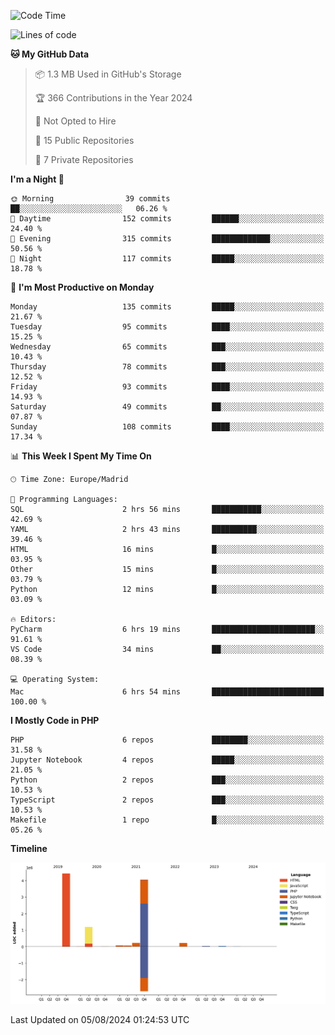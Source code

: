 <!--START_SECTION:waka-->
![Code Time](http://img.shields.io/badge/Code%20Time-283%20hrs%2046%20mins-blue)

![Lines of code](https://img.shields.io/badge/From%20Hello%20World%20I%27ve%20Written-10.3%20million%20lines%20of%20code-blue)

**🐱 My GitHub Data** 

> 📦 1.3 MB Used in GitHub's Storage 
 > 
> 🏆 366 Contributions in the Year 2024
 > 
> 🚫 Not Opted to Hire
 > 
> 📜 15 Public Repositories 
 > 
> 🔑 7 Private Repositories 
 > 
**I'm a Night 🦉** 

```text
🌞 Morning                39 commits          ██░░░░░░░░░░░░░░░░░░░░░░░   06.26 % 
🌆 Daytime                152 commits         ██████░░░░░░░░░░░░░░░░░░░   24.40 % 
🌃 Evening                315 commits         █████████████░░░░░░░░░░░░   50.56 % 
🌙 Night                  117 commits         █████░░░░░░░░░░░░░░░░░░░░   18.78 % 
```
📅 **I'm Most Productive on Monday** 

```text
Monday                   135 commits         █████░░░░░░░░░░░░░░░░░░░░   21.67 % 
Tuesday                  95 commits          ████░░░░░░░░░░░░░░░░░░░░░   15.25 % 
Wednesday                65 commits          ███░░░░░░░░░░░░░░░░░░░░░░   10.43 % 
Thursday                 78 commits          ███░░░░░░░░░░░░░░░░░░░░░░   12.52 % 
Friday                   93 commits          ████░░░░░░░░░░░░░░░░░░░░░   14.93 % 
Saturday                 49 commits          ██░░░░░░░░░░░░░░░░░░░░░░░   07.87 % 
Sunday                   108 commits         ████░░░░░░░░░░░░░░░░░░░░░   17.34 % 
```


📊 **This Week I Spent My Time On** 

```text
🕑︎ Time Zone: Europe/Madrid

💬 Programming Languages: 
SQL                      2 hrs 56 mins       ███████████░░░░░░░░░░░░░░   42.69 % 
YAML                     2 hrs 43 mins       ██████████░░░░░░░░░░░░░░░   39.46 % 
HTML                     16 mins             █░░░░░░░░░░░░░░░░░░░░░░░░   03.95 % 
Other                    15 mins             █░░░░░░░░░░░░░░░░░░░░░░░░   03.79 % 
Python                   12 mins             █░░░░░░░░░░░░░░░░░░░░░░░░   03.09 % 

🔥 Editors: 
PyCharm                  6 hrs 19 mins       ███████████████████████░░   91.61 % 
VS Code                  34 mins             ██░░░░░░░░░░░░░░░░░░░░░░░   08.39 % 

💻 Operating System: 
Mac                      6 hrs 54 mins       █████████████████████████   100.00 % 
```

**I Mostly Code in PHP** 

```text
PHP                      6 repos             ████████░░░░░░░░░░░░░░░░░   31.58 % 
Jupyter Notebook         4 repos             █████░░░░░░░░░░░░░░░░░░░░   21.05 % 
Python                   2 repos             ███░░░░░░░░░░░░░░░░░░░░░░   10.53 % 
TypeScript               2 repos             ███░░░░░░░░░░░░░░░░░░░░░░   10.53 % 
Makefile                 1 repo              █░░░░░░░░░░░░░░░░░░░░░░░░   05.26 % 
```



**Timeline**

![Lines of Code chart](https://raw.githubusercontent.com/danisoronellas/danisoronellas/main/assets/bar_graph.png)


 Last Updated on 05/08/2024 01:24:53 UTC
<!--END_SECTION:waka-->
